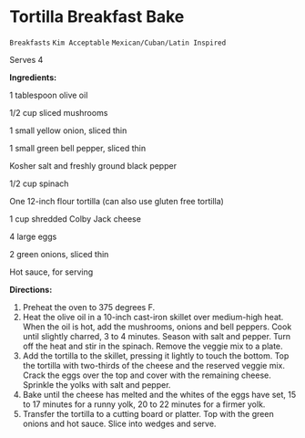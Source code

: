 # Tortilla Breakfast Bake

`Breakfasts` `Kim Acceptable` `Mexican/Cuban/Latin Inspired`

Serves 4

**Ingredients:**

1 tablespoon olive oil

1/2 cup sliced mushrooms 

1 small yellow onion, sliced thin 

1 small green bell pepper, sliced thin 

Kosher salt and freshly ground black pepper 

1/2 cup spinach 

One 12-inch flour tortilla (can also use gluten free tortilla)

1 cup shredded Colby Jack cheese 

4 large eggs 

2 green onions, sliced thin 

Hot sauce, for serving

**Directions:**

1. Preheat the oven to 375 degrees F.
2. Heat the olive oil in a 10-inch cast-iron skillet over medium-high heat. When the oil is hot, add the mushrooms, onions and bell peppers. Cook until slightly charred, 3 to 4 minutes. Season with salt and pepper. Turn off the heat and stir in the spinach. Remove the veggie mix to a plate.
3. Add the tortilla to the skillet, pressing it lightly to touch the bottom. Top the tortilla with two-thirds of the cheese and the reserved veggie mix. Crack the eggs over the top and cover with the remaining cheese. Sprinkle the yolks with salt and pepper.
4. Bake until the cheese has melted and the whites of the eggs have set, 15 to 17 minutes for a runny yolk, 20 to 22 minutes for a firmer yolk.
5. Transfer the tortilla to a cutting board or platter. Top with the green onions and hot sauce. Slice into wedges and serve.
